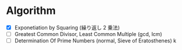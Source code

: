 # Algorithm

- [x] Exponetiation by Squaring (繰り返し 2 乗法)
- [ ] Greatest Common Divisor, Least Common Multiple (gcd, lcm)
- [ ] Determination Of Prime Numbers (normal, Sieve of Eratosthenes)
      k
